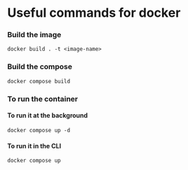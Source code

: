 # Useful commands for docker

### Build the image

```
docker build . -t <image-name>
```

### Build the compose

```
docker compose build
```

### To run the container

#### To run it at the background

```
docker compose up -d
```

#### To run it in the CLI

```
docker compose up
```